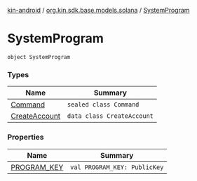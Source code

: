 [kin-android](../../index.md) / [org.kin.sdk.base.models.solana](../index.md) / [SystemProgram](./index.md)

# SystemProgram

`object SystemProgram`

### Types

| Name | Summary |
|---|---|
| [Command](-command/index.md) | `sealed class Command` |
| [CreateAccount](-create-account/index.md) | `data class CreateAccount` |

### Properties

| Name | Summary |
|---|---|
| [PROGRAM_KEY](-p-r-o-g-r-a-m_-k-e-y.md) | `val PROGRAM_KEY: PublicKey` |
